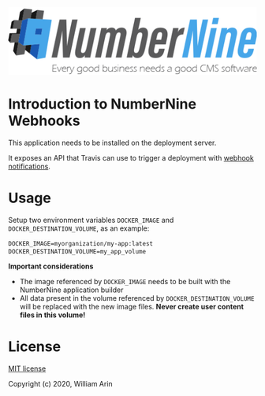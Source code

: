![NumberNine Logo](./assets/images/NumberNine512_slogan.png)

# Introduction to NumberNine Webhooks

This application needs to be installed on the deployment server.

It exposes an API that Travis can use to trigger a deployment with 
[webhook notifications](https://docs.travis-ci.com/user/notifications/#configuring-webhook-notifications).

# Usage

Setup two environment variables `DOCKER_IMAGE` and `DOCKER_DESTINATION_VOLUME`, as an example:

```dotenv
DOCKER_IMAGE=myorganization/my-app:latest
DOCKER_DESTINATION_VOLUME=my_app_volume
```

**Important considerations**

* The image referenced by `DOCKER_IMAGE` needs to be built with the NumberNine application builder
* All data present in the volume referenced by `DOCKER_DESTINATION_VOLUME` will be replaced with the new image files.
**Never create user content files in this volume!**

# License
[MIT license](./LICENSE)

Copyright (c) 2020, William Arin
